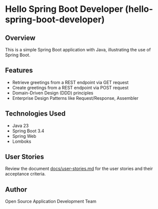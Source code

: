 # Hello Spring Boot Developer (hello-spring-boot-developer)

## Overview
This is a simple Spring Boot application with Java, illustrating the use of Spring Boot. 

## Features
- Retrieve greetings from a REST endpoint via GET request
- Create greetings from a REST endpoint via POST request
- Domain-Driven Design (DDD) principles
- Enterprise Design Patterns like Request/Response, Assembler

## Technologies Used
- Java 23
- Spring Boot 3.4
- Spring Web
- Lomboks

## User Stories
Review the document [docs/user-stories.md](docs/user-stories.md) for the user stories and their acceptance criteria.

## Author
Open Source Application Development Team
